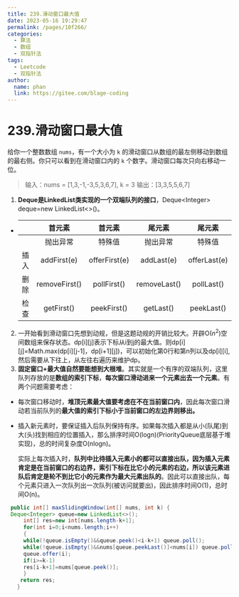 ```yaml
---
title: 239.滑动窗口最大值
date: 2023-05-16 19:29:47
permalink: /pages/10f266/
categories:
  - 算法
  - 数组
  - 双指针法
tags:
  - Leetcode
  - 双指针法
author: 
  name: phan
  link: https://gitee.com/blage-coding
---
```

# 239.滑动窗口最大值

给你一个整数数组 `nums`，有一个大小为 `k` 的滑动窗口从数组的最左侧移动到数组的最右侧。你只可以看到在滑动窗口内的 `k` 个数字。滑动窗口每次只向右移动一位。

> 输入：nums = [1,3,-1,-3,5,3,6,7], k = 3
> 输出：[3,3,5,5,6,7]

1. **Deque是LinkedList类实现的一个双端队列的接口**，Deque<Integer\>  deque=new LinkedList<>()。

- |      |    首元素     |    首元素     |    尾元素    |    尾元素    |
  | :--: | :-----------: | :-----------: | :----------: | :----------: |
  |      |   抛出异常    |    特殊值     |   抛出异常   |    特殊值    |
  | 插入 |  addFirst(e)  | offerFirst(e) |  addLast(e)  | offerLast(e) |
  | 删除 | removeFirst() |  pollFirst()  | removeLast() |  pollLast()  |
  | 检查 |  getFirst()   |  peekFirst()  |  getLast()   |  peekLast()  |

2. 一开始看到滑动窗口先想到动规，但是这题动规的开销比较大。开辟O($n^2$)空间数组来保存状态。dp[i\][j\]表示下标从i到j的最大值。则dp[i\][j\]=Math.max(dp[i\][j-1\]，dp[i+1\][j\])，可以初始化第0行和第n列以及dp[i\][i\],然后需要从下往上，从左往右遍历来维护dp。
3. **固定窗口+最大值自然要能想到大根堆**。其实就是一个有序的双端队列，这里队列存放的是**数组的索引下标**，**每次窗口滑动进来一个元素出去一个元素**。有两个问题需要考虑：

- 每次窗口移动时，**堆顶元素最大值要考虑在不在当前窗口内**，因此每次窗口滑动若当前队列的**最大值的索引下标小于当前窗口的左边界则移出。**

- 插入新元素时，要保证插入后队列保持有序。如果每次插入都是从小(队尾)到大(头)找到相应的位置插入，那么排序时间O(logn)(PriorityQueue底层基于堆实现)，总的时间复杂度O(nlogn)。

  实际上每次插入时，**队列中比待插入元素小的都可以直接出队，因为插入元素肯定是在当前窗口的右边界，索引下标在比它小的元素的右边，所以该元素进队后肯定是轮不到比它小的元素作为最大元素出队的**。因此可以直接出队，每个元素只进入一次队列出一次队列(被访问就要出)，因此排序时间O(1)，总时间O(n)。

```java
 public int[] maxSlidingWindow(int[] nums, int k) {
 Deque<Integer> queue=new LinkedList<>();
     int[] res=new int[nums.length-k+1];
     for(int i=0;i<nums.length;i++)
     {
     while(!queue.isEmpty()&&queue.peek()<i-k+1) queue.poll();
     while(!queue.isEmpty()&&nums[queue.peekLast()]<nums[i]) queue.pollLast();
     queue.offer(i);
     if(i>=k-1)
     res[i-k+1]=nums[queue.peek()];
     }
 	return res;
   }
```